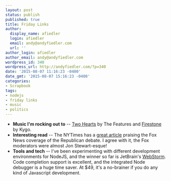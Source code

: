```yaml
---
layout: post
status: publish
published: true
title: Friday Links
author:
  display_name: afiedler
  login: afiedler
  email: andy@andyfiedler.com
  url: ''
author_login: afiedler
author_email: andy@andyfiedler.com
wordpress_id: 340
wordpress_url: http://andyfiedler.com/?p=340
date: '2015-08-07 11:16:23 -0400'
date_gmt: '2015-08-07 15:16:23 -0400'
categories:
- Scrapbook
tags:
- nodejs
- friday links
- music
- politics
---
```

* **Music I'm rocking out to** -- [Two Hearts](https://open.spotify.com/track/5dCQryKQ6LPT50PBXnZfQy) by The Features and [Firestone](https://open.spotify.com/track/2sNvitW3TxiTeC9xT9f2ZZ) by Kygo.
* **Interesting read** -- The NYTimes has a [great article](http://www.nytimes.com/2015/08/08/us/politics/fox-news-moderators-bring-a-sharpened-edge-to-gop-debate-stage.html?_r=0) praising the Fox News coverage of the Republican debate. I agree with it, the Fox moderators were almost Jon Stewart-esque!
* **Tools and tech** -- I've been experimenting with different development environments for NodeJS, and the winner so far is JetBrain's [WebStorm](https://www.jetbrains.com/webstorm/). Code completion support is excellent, and the integrated Node debugger is a huge time saver. At $49, it's a no-brainer if you do any kind of Javascript development.
